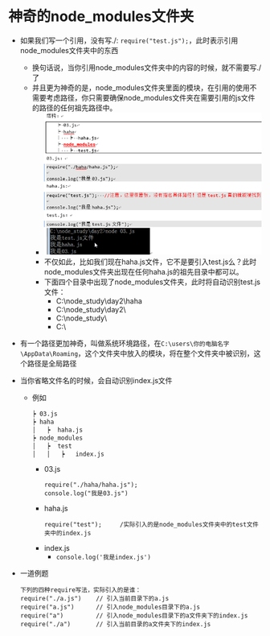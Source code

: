 # 神奇的node_modules文件夹
* 如果我们写一个引用，没有写./: `require("test.js");`，此时表示引用node_modules文件夹中的东西
    * 换句话说，当你引用node_modules文件夹中的内容的时候，就不需要写./了
    * 并且更为神奇的是，node_modules文件夹里面的模块，在引用的使用不需要考虑路径，你只需要确保node_modules文件夹在需要引用的js文件的路径的任何祖先路径中。
        * ![](img/01_node_modules.png)
        * 不仅如此，比如我们现在haha.js文件，它不是要引入test.js么？此时node_modules文件夹出现在任何haha.js的祖先目录中都可以。
        * 下面四个目录中出现了node_modules文件夹，此时将自动识别test.js文件：
            * C:\node_study\day2\haha
            * C:\node_study\day2\
            * C:\node_study\
            * C:\
* 有一个路径更加神奇，叫做系统环境路径，在`C:\users\你的电脑名字\AppData\Roaming`，这个文件夹中放入的模块，将在整个文件夹中被识别，这个路径是全局路径
* 当你省略文件名的时候，会自动识别index.js文件
    * 例如
        ```
        ┝ 03.js
        ┝ haha
        │   ┝  haha.js
        ┝ node_modules
        │   ┝  test
        │   │   ┝   index.js
        ```
        * 03.js
            ```
            require("./haha/haha.js");
            console.log("我是03.js")
            ```
        * haha.js
            ```
            require("test");     /实际引入的是node_modules文件夹中的test文件夹中的index.js
            ```
        * index.js
            * `console.log('我是index.js')`

* 一道例题
    ```
    下列的四种require写法，实际引入的是谁：
    require("./a.js")    // 引入当前目录下的a.js
    require("a.js")      // 引入node_modules目录下的a.js
    require("a")         // 引入node_modules目录下的a文件夹下的index.js
    require("./a")       // 引入当前目录的a文件夹下的index.js

    ```

























        